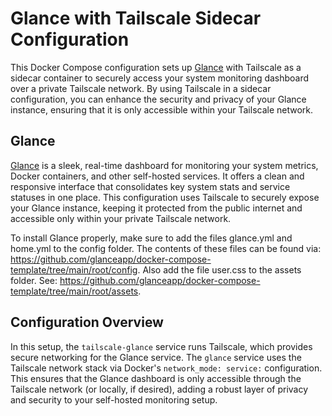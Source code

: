 # Glance with Tailscale Sidecar Configuration

This Docker Compose configuration sets up [Glance](https://github.com/glanceapp/glance) with Tailscale as a sidecar container to securely access your system monitoring dashboard over a private Tailscale network. By using Tailscale in a sidecar configuration, you can enhance the security and privacy of your Glance instance, ensuring that it is only accessible within your Tailscale network.

## Glance

[Glance](https://github.com/glanceapp/glance) is a sleek, real-time dashboard for monitoring your system metrics, Docker containers, and other self-hosted services. It offers a clean and responsive interface that consolidates key system stats and service statuses in one place. This configuration uses Tailscale to securely expose your Glance instance, keeping it protected from the public internet and accessible only within your private Tailscale network.

To install Glance properly, make sure to add the files glance.yml and home.yml to the config folder. The contents of these files can be found via: https://github.com/glanceapp/docker-compose-template/tree/main/root/config. Also add the file user.css to the assets folder. See: https://github.com/glanceapp/docker-compose-template/tree/main/root/assets. 

## Configuration Overview

In this setup, the `tailscale-glance` service runs Tailscale, which provides secure networking for the Glance service. The `glance` service uses the Tailscale network stack via Docker's `network_mode: service:` configuration. This ensures that the Glance dashboard is only accessible through the Tailscale network (or locally, if desired), adding a robust layer of privacy and security to your self-hosted monitoring setup.
